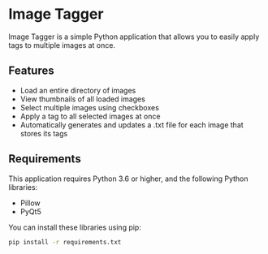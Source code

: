# Image Tagger

Image Tagger is a simple Python application that allows you to easily apply tags to multiple images at once.

## Features

- Load an entire directory of images
- View thumbnails of all loaded images
- Select multiple images using checkboxes
- Apply a tag to all selected images at once
- Automatically generates and updates a .txt file for each image that stores its tags

## Requirements

This application requires Python 3.6 or higher, and the following Python libraries:

- Pillow
- PyQt5

You can install these libraries using pip:

```bash
pip install -r requirements.txt
